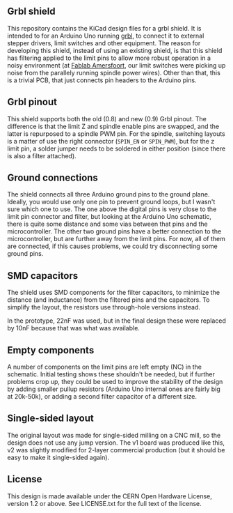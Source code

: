Grbl shield
-----------
This repository contains the KiCad design files for a grbl shield. It is
intended to for an Arduino Uno running [grbl][1], to connect it to
external stepper drivers, limit switches and other equipment. The reason
for developing this shield, instead of using an existing shield, is that
this shield has filtering applied to the limit pins to allow more robust
operation in a noisy environment (at [Fablab Amersfoort][2], our limit
switches were picking up noise from the parallely running spindle power
wires). Other than that, this is a trivial PCB, that just connects pin
headers to the Arduino pins.

[1]: https://github.com/grbl/grbl/
[2]: http://www.fablabamersfoort.nl

Grbl pinout
-----------
This shield supports both the old (0.8) and new (0.9) Grbl pinout. The
difference is that the limit Z and spindle enable pins are swapped, and
the latter is repurposed to a spindle PWM pin. For the spindle,
switching layouts is a matter of use the right connector (`SPIN_EN` or
`SPIN_PWM`), but for the z limit pin, a solder jumper needs to be
soldered in either position (since there is also a filter attached).

Ground connections
------------------
The shield connects all three Arduino ground pins to the ground plane.
Ideally, you would use only one pin to prevent ground loops, but I
wasn't sure which one to use. The one above the digital pins is very
close to the limit pin connector and filter, but looking at the Arduino
Uno schematic, there is quite some distance and some vias between that
pins and the microcontroller. The other two ground pins have a better
connection to the microcontroller, but are further away from the limit
pins. For now, all of them are connected, if this causes problems, we
could try disconnecting some ground pins.

SMD capacitors
--------------
The shield uses SMD components for the filter capacitors, to minimize
the distance (and inductance) from the filtered pins and the capacitors.
To simplify the layout, the resistors use through-hole versions instead.

In the prototype, 22nF was used, but in the final design these were
replaced by 10nF because that was what was available.

Empty components
----------------
A number of components on the limit pins are left empty (NC) in the
schematic. Initial testing shows these shouldn't be needed, but if
further problems crop up, they could be used to improve the stability of
the design by adding smaller pullup resistors (Arduino Uno internal ones
are fairly big at 20k-50k), or adding a second filter capacitor of a
different size.

Single-sided layout
-------------------
The original layout was made for single-sided milling on a CNC mill, so
the design does not use any jump version. The v1 board was produced like
this, v2 was slightly modified for 2-layer commercial production (but it
should be easy to make it single-sided again).

License
-------
This design is made available under the CERN Open Hardware License,
version 1.2 or above. See LICENSE.txt for the full text of the license.
